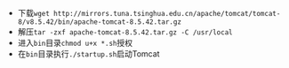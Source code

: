 * 下载`wget http://mirrors.tuna.tsinghua.edu.cn/apache/tomcat/tomcat-8/v8.5.42/bin/apache-tomcat-8.5.42.tar.gz`
* 解压`tar -zxf apache-tomcat-8.5.42.tar.gz -C /usr/local`
* 进入`bin`目录`chmod u+x *.sh`授权
* 在`bin`目录执行`./startup.sh`启动Tomcat

